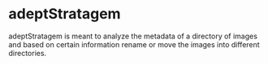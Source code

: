adeptStratagem
==============

adeptStratagem is meant to analyze the metadata of a directory of images and based on certain information rename or move the images into different directories.